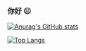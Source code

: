 ### 你好 :neutral_face:

[![Anurag's GitHub stats](https://github-readme-stats.vercel.app/api?username=kongdebug)](https://github.com/anuraghazra/github-readme-stats)

[![Top Langs](https://github-readme-stats.vercel.app/api/top-langs/?username=kongdebug)](https://github.com/anuraghazra/github-readme-stats)

